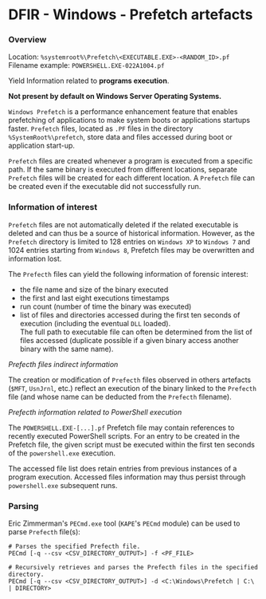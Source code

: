 # DFIR - Windows - Prefetch artefacts

### Overview

Location: `%systemroot%\Prefetch\<EXECUTABLE.EXE>-<RANDOM_ID>.pf`  
Filename example: `POWERSHELL.EXE-022A1004.pf`

Yield Information related to **programs execution**.

**Not present by default on Windows Server Operating Systems.**

`Windows Prefetch` is a performance enhancement feature that enables
prefetching of applications to make system boots or applications startups
faster. `Prefetch` files, located as `.PF` files in the directory
`%SystemRoot%\prefetch`, store data and files accessed during boot or
application start-up.

`Prefetch` files are created whenever a program is executed from a specific
path. If the same binary is executed from different locations, separate
`Prefetch` files will be created for each different location. A `Prefetch`
file can be created even if the executable did not successfully run.

### Information of interest

`Prefetch` files are not automatically deleted if the related executable is
deleted and can thus be a source of historical information. However, as the
`Prefetch` directory is limited to 128 entries on `Windows XP` to `Windows 7`
and 1024 entries starting from `Windows 8`, Prefetch files may be overwritten
and information lost.

The `Prefecth` files can yield the following information of forensic interest:
  - the file name and size of the binary executed
  - the first and last eight executions timestamps
  - run count (number of time the binary was executed)
  - list of files and directories accessed during the first ten seconds of
    execution (including the eventual `DLL` loaded).  
    The full path to executable file can often be determined from the list of
    files accessed (duplicate possible if a given binary access another binary
    with the same name).

*Prefecth files indirect information*

The creation or modification of `Prefecth` files observed in others artefacts
(`$MFT`, `UsnJrnl`, etc.) reflect an execution of the binary linked to the
`Prefecth` file (and whose name can be deducted from the `Prefecth` filename).

*Prefecth information related to PowerShell execution*

The `POWERSHELL.EXE-[...].pf` Prefetch file may contain references to
recently executed PowerShell scripts. For an entry to be created in the
Prefetch file, the given script must be executed within the first ten seconds
of the `powershell.exe` execution.

The accessed file list does retain entries from previous instances of a program
execution. Accessed files information may thus persist through `powershell.exe`
subsequent runs.

### Parsing

Eric Zimmerman's `PECmd.exe` tool (`KAPE`'s `PECmd` module) can be used to
parse `Prefecth` file(s):

```
# Parses the specified Prefecth file.
PECmd [-q --csv <CSV_DIRECTORY_OUTPUT>] -f <PF_FILE>

# Recursively retrieves and parses the Prefecth files in the specified directory.
PECmd [-q --csv <CSV_DIRECTORY_OUTPUT>] -d <C:\Windows\Prefetch | C:\ | DIRECTORY>
```
